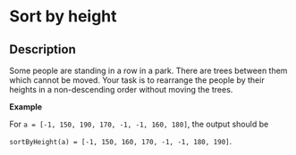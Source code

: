 # Sort by height

## Description

Some people are standing in a row in a park. There are trees between them which cannot be moved. Your task is to rearrange the people by their heights in a non-descending order without moving the trees.

**Example**

For `a = [-1, 150, 190, 170, -1, -1, 160, 180]`, the output should be

`sortByHeight(a) = [-1, 150, 160, 170, -1, -1, 180, 190]`.
